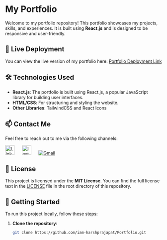 # My Portfolio

Welcome to my portfolio repository! This portfolio showcases my projects, skills, and experiences. It is built using **React.js** and is designed to be responsive and user-friendly.

## 🔗 Live Deployment

You can view the live version of my portfolio here: [Portfolio Deployment Link](harsh-prajapat-portfolio.vercel.app)  


## 🛠️ Technologies Used

- **React.js**: The portfolio is built using React.js, a popular JavaScript library for building user interfaces.
- **HTML/CSS**: For structuring and styling the website.
- **Other Libraries**: TailwindCSS and React Icons


## 📫 Contact Me

Feel free to reach out to me via the following channels:

[<img src="https://bizcombuzz.com/wp-content/uploads/2020/12/li-logo.png" alt="LinkedIn" height="30">](https://www.linkedin.com/in/harsh-prajapat-in/) &nbsp;&nbsp;&nbsp;&nbsp; [<img src="https://bikesandbulls.com.au/wp-content/uploads/2022/11/Long-Instagram-400-x-100.jpg" alt="Instagram" height="30">](https://www.instagram.com/its_harshprajapat/) &nbsp;&nbsp;&nbsp;&nbsp; [![Gmail](https://img.shields.io/badge/Gmail-D14836?style=for-the-badge&logo=gmail&logoColor=white)](mailto:s.harshprajapat@gmail.com)

## 📜 License

This project is licensed under the **MIT License**. You can find the full license text in the [LICENSE](LICENSE) file in the root directory of this repository.

## 🚀 Getting Started

To run this project locally, follow these steps:

1. **Clone the repository**:
   ```bash
   git clone https://github.com/iam-harshprajapat/Portfolio.git
